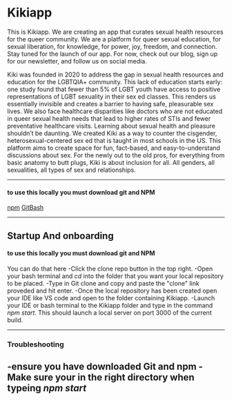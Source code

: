 # Kikiapp
This is Kikiapp. We are creating an app that curates sexual health resources for the queer community. We are a platform for queer sexual education, for sexual liberation, for knowledge, for power, joy, freedom, and connection. Stay tuned for the launch of our app. For now, check out our blog, sign up for our newsletter, and follow us on social media.

Kiki was founded in 2020 to address the gap in sexual health resources and education for the LGBTQIA+ community. This lack of education starts early: one study found that fewer than 5% of LGBT youth have access to positive representations of LGBT sexuality in their sex ed classes. This renders us essentially invisible and creates a barrier to having safe, pleasurable sex lives. We also face healthcare disparities like doctors who are not educated in queer sexual health needs that lead to higher rates of STIs and fewer preventative healthcare visits. Learning about sexual health and pleasure shouldn’t be daunting. We created Kiki as a way to counter the cisgender, heterosexual-centered sex ed that is taught in most schools in the US. This platform aims to create space for fun, fact-based, and easy-to-understand discussions about sex. For the newly out to the old pros, for everything from basic anatomy to butt plugs, Kiki is about inclusion for all. All genders, all sexualities, all types of sex and relationships.

----
#### to use this locally you must download git and NPM 
[npm](https://www.npmjs.com/get-npm) 
[GitBash](https://git-scm.com/downloads)

----
## Startup And onboarding
#### to use this locally you must download git and NPM 
You can do that here
-Click the clone repo button in the top right.
-Open your bash terminal and *cd* into the folder that you want your local repository to be placed.
-Type in Git clone and copy and paste the "clone" link proveded and hit enter.
-Once the local repository has been created open your IDE like VS code and open to the folder containing Kikiapp.
-Launch your IDE or bash terminal to the Kikiapp folder and type in the command *npm start*. This should launch a local server on port 3000 of the current build. 

----
### Troubleshooting
-ensure you have downloaded Git and npm 
-Make sure your in the right directory when typeing *npm start*
-
